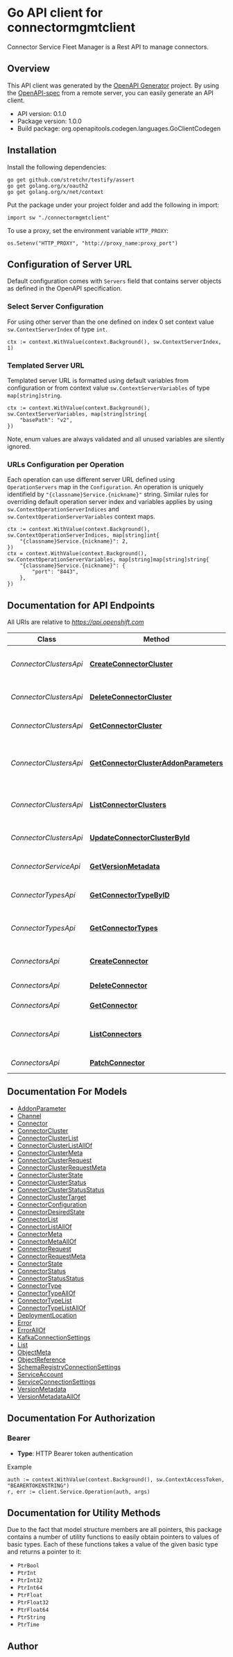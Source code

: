 # Go API client for connectormgmtclient

Connector Service Fleet Manager is a Rest API to manage connectors.

## Overview
This API client was generated by the [OpenAPI Generator](https://openapi-generator.tech) project.  By using the [OpenAPI-spec](https://www.openapis.org/) from a remote server, you can easily generate an API client.

- API version: 0.1.0
- Package version: 1.0.0
- Build package: org.openapitools.codegen.languages.GoClientCodegen

## Installation

Install the following dependencies:

```shell
go get github.com/stretchr/testify/assert
go get golang.org/x/oauth2
go get golang.org/x/net/context
```

Put the package under your project folder and add the following in import:

```golang
import sw "./connectormgmtclient"
```

To use a proxy, set the environment variable `HTTP_PROXY`:

```golang
os.Setenv("HTTP_PROXY", "http://proxy_name:proxy_port")
```

## Configuration of Server URL

Default configuration comes with `Servers` field that contains server objects as defined in the OpenAPI specification.

### Select Server Configuration

For using other server than the one defined on index 0 set context value `sw.ContextServerIndex` of type `int`.

```golang
ctx := context.WithValue(context.Background(), sw.ContextServerIndex, 1)
```

### Templated Server URL

Templated server URL is formatted using default variables from configuration or from context value `sw.ContextServerVariables` of type `map[string]string`.

```golang
ctx := context.WithValue(context.Background(), sw.ContextServerVariables, map[string]string{
	"basePath": "v2",
})
```

Note, enum values are always validated and all unused variables are silently ignored.

### URLs Configuration per Operation

Each operation can use different server URL defined using `OperationServers` map in the `Configuration`.
An operation is uniquely identifield by `"{classname}Service.{nickname}"` string.
Similar rules for overriding default operation server index and variables applies by using `sw.ContextOperationServerIndices` and `sw.ContextOperationServerVariables` context maps.

```
ctx := context.WithValue(context.Background(), sw.ContextOperationServerIndices, map[string]int{
	"{classname}Service.{nickname}": 2,
})
ctx = context.WithValue(context.Background(), sw.ContextOperationServerVariables, map[string]map[string]string{
	"{classname}Service.{nickname}": {
		"port": "8443",
	},
})
```

## Documentation for API Endpoints

All URIs are relative to *https://api.openshift.com*

Class | Method | HTTP request | Description
------------ | ------------- | ------------- | -------------
*ConnectorClustersApi* | [**CreateConnectorCluster**](docs/ConnectorClustersApi.md#createconnectorcluster) | **Post** /api/connector_mgmt/v1/kafka_connector_clusters | Create a new connector cluster
*ConnectorClustersApi* | [**DeleteConnectorCluster**](docs/ConnectorClustersApi.md#deleteconnectorcluster) | **Delete** /api/connector_mgmt/v1/kafka_connector_clusters/{connector_cluster_id} | Delete a connector cluster
*ConnectorClustersApi* | [**GetConnectorCluster**](docs/ConnectorClustersApi.md#getconnectorcluster) | **Get** /api/connector_mgmt/v1/kafka_connector_clusters/{connector_cluster_id} | Get a connector cluster
*ConnectorClustersApi* | [**GetConnectorClusterAddonParameters**](docs/ConnectorClustersApi.md#getconnectorclusteraddonparameters) | **Get** /api/connector_mgmt/v1/kafka_connector_clusters/{connector_cluster_id}/addon_parameters | Get a connector cluster&#39;s addon parameters
*ConnectorClustersApi* | [**ListConnectorClusters**](docs/ConnectorClustersApi.md#listconnectorclusters) | **Get** /api/connector_mgmt/v1/kafka_connector_clusters | Returns a list of connector clusters
*ConnectorClustersApi* | [**UpdateConnectorClusterById**](docs/ConnectorClustersApi.md#updateconnectorclusterbyid) | **Put** /api/connector_mgmt/v1/kafka_connector_clusters/{connector_cluster_id} | udpate a connector cluster
*ConnectorServiceApi* | [**GetVersionMetadata**](docs/ConnectorServiceApi.md#getversionmetadata) | **Get** /api/connector_mgmt/v1 | Returns the version metadata
*ConnectorTypesApi* | [**GetConnectorTypeByID**](docs/ConnectorTypesApi.md#getconnectortypebyid) | **Get** /api/connector_mgmt/v1/kafka_connector_types/{connector_type_id} | Get a connector type by id
*ConnectorTypesApi* | [**GetConnectorTypes**](docs/ConnectorTypesApi.md#getconnectortypes) | **Get** /api/connector_mgmt/v1/kafka_connector_types | Returns a list of connector types
*ConnectorsApi* | [**CreateConnector**](docs/ConnectorsApi.md#createconnector) | **Post** /api/connector_mgmt/v1/kafka_connectors | Create a new connector
*ConnectorsApi* | [**DeleteConnector**](docs/ConnectorsApi.md#deleteconnector) | **Delete** /api/connector_mgmt/v1/kafka_connectors/{id} | Delete a connector
*ConnectorsApi* | [**GetConnector**](docs/ConnectorsApi.md#getconnector) | **Get** /api/connector_mgmt/v1/kafka_connectors/{id} | Get a connector
*ConnectorsApi* | [**ListConnectors**](docs/ConnectorsApi.md#listconnectors) | **Get** /api/connector_mgmt/v1/kafka_connectors | Returns a list of connector types
*ConnectorsApi* | [**PatchConnector**](docs/ConnectorsApi.md#patchconnector) | **Patch** /api/connector_mgmt/v1/kafka_connectors/{id} | Patch a connector


## Documentation For Models

 - [AddonParameter](docs/AddonParameter.md)
 - [Channel](docs/Channel.md)
 - [Connector](docs/Connector.md)
 - [ConnectorCluster](docs/ConnectorCluster.md)
 - [ConnectorClusterList](docs/ConnectorClusterList.md)
 - [ConnectorClusterListAllOf](docs/ConnectorClusterListAllOf.md)
 - [ConnectorClusterMeta](docs/ConnectorClusterMeta.md)
 - [ConnectorClusterRequest](docs/ConnectorClusterRequest.md)
 - [ConnectorClusterRequestMeta](docs/ConnectorClusterRequestMeta.md)
 - [ConnectorClusterState](docs/ConnectorClusterState.md)
 - [ConnectorClusterStatus](docs/ConnectorClusterStatus.md)
 - [ConnectorClusterStatusStatus](docs/ConnectorClusterStatusStatus.md)
 - [ConnectorClusterTarget](docs/ConnectorClusterTarget.md)
 - [ConnectorConfiguration](docs/ConnectorConfiguration.md)
 - [ConnectorDesiredState](docs/ConnectorDesiredState.md)
 - [ConnectorList](docs/ConnectorList.md)
 - [ConnectorListAllOf](docs/ConnectorListAllOf.md)
 - [ConnectorMeta](docs/ConnectorMeta.md)
 - [ConnectorMetaAllOf](docs/ConnectorMetaAllOf.md)
 - [ConnectorRequest](docs/ConnectorRequest.md)
 - [ConnectorRequestMeta](docs/ConnectorRequestMeta.md)
 - [ConnectorState](docs/ConnectorState.md)
 - [ConnectorStatus](docs/ConnectorStatus.md)
 - [ConnectorStatusStatus](docs/ConnectorStatusStatus.md)
 - [ConnectorType](docs/ConnectorType.md)
 - [ConnectorTypeAllOf](docs/ConnectorTypeAllOf.md)
 - [ConnectorTypeList](docs/ConnectorTypeList.md)
 - [ConnectorTypeListAllOf](docs/ConnectorTypeListAllOf.md)
 - [DeploymentLocation](docs/DeploymentLocation.md)
 - [Error](docs/Error.md)
 - [ErrorAllOf](docs/ErrorAllOf.md)
 - [KafkaConnectionSettings](docs/KafkaConnectionSettings.md)
 - [List](docs/List.md)
 - [ObjectMeta](docs/ObjectMeta.md)
 - [ObjectReference](docs/ObjectReference.md)
 - [SchemaRegistryConnectionSettings](docs/SchemaRegistryConnectionSettings.md)
 - [ServiceAccount](docs/ServiceAccount.md)
 - [ServiceConnectionSettings](docs/ServiceConnectionSettings.md)
 - [VersionMetadata](docs/VersionMetadata.md)
 - [VersionMetadataAllOf](docs/VersionMetadataAllOf.md)


## Documentation For Authorization



### Bearer

- **Type**: HTTP Bearer token authentication

Example

```golang
auth := context.WithValue(context.Background(), sw.ContextAccessToken, "BEARERTOKENSTRING")
r, err := client.Service.Operation(auth, args)
```


## Documentation for Utility Methods

Due to the fact that model structure members are all pointers, this package contains
a number of utility functions to easily obtain pointers to values of basic types.
Each of these functions takes a value of the given basic type and returns a pointer to it:

* `PtrBool`
* `PtrInt`
* `PtrInt32`
* `PtrInt64`
* `PtrFloat`
* `PtrFloat32`
* `PtrFloat64`
* `PtrString`
* `PtrTime`

## Author



